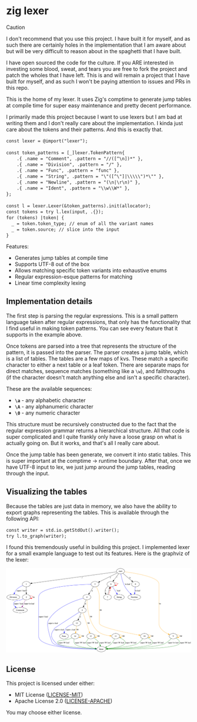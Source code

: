 # zig lexer

> [!CAUTION]
> I don't recommend that you use this project. I have built it for myself, and
> as such there are certainly holes in the implementation that I am aware about
> but will be very difficult to reason about in the spaghetti that I have built.
>
> I have open sourced the code for the culture. If you ARE interested in
> investing some blood, sweat, and tears you are free to fork the project and
> patch the wholes that I have left. This is and will remain a project that I
> have built for myself, and as such I won't be paying attention to issues and
> PRs in this repo.

This is the home of my lexer. It uses Zig's comptime to generate jump tables at
compile time for super easy maintenance and pretty decent performance.

I primarily made this project because I want to use lexers but I am bad at
writing them and I don't really care about the implementation. I kinda just care
about the tokens and their patterns. And this is exactly that.

```zig
const lexer = @import("lexer");

const token_patterns = [_]lexer.TokenPattern{
    .{ .name = "Comment", .pattern = "//([^\n])*" },
    .{ .name = "Division", .pattern = "/" },
    .{ .name = "Func", .pattern = "func" },
    .{ .name = "String", .pattern = "\"([^\"]|\\\\\")*\"" },
    .{ .name = "Newline", .pattern = "(\n|\r\n)" },
    .{ .name = "Ident", .pattern = "\\w\\W*" },
};

const l = lexer.Lexer(&token_patterns).init(allocator);
const tokens = try l.lex(input, .{});
for (tokens) |token| {
  _ = token.token_type; // enum of all the variant names
  _ = token.source; // slice into the input
}
```

Features:

- Generates jump tables at compile time
- Supports UTF-8 out of the box
- Allows matching specific token variants into exhaustive enums
- Regular expression-esque patterns for matching
- Linear time complexity lexing

## Implementation details

The first step is parsing the regular expressions. This is a small pattern
language taken after regular expressions, that only has the functionality that I
find useful in making token patterns. You can see every feature that it supports
in the example above.

Once tokens are parsed into a tree that represents the structure of the pattern,
it is passed into the parser. The parser creates a jump table, which is a list
of tables. The tables are a few maps of kvs. These match a specific character to
either a next table or a leaf token. There are separate maps for direct matches,
sequence matches (something like a `\w`), and fallthroughs (if the character
doesn't match anything else and isn't a specific character).

These are the available sequences:

- **`\a`** - any alphabetic character
- **`\A`** - any alphanumeric character
- **`\0`** - any numeric character

This structure must be recursively constructed due to the fact that the regular
expression grammar returns a hierarchical structure. All that code is super
complicated and I quite frankly only have a loose grasp on what is actually
going on. But it works, and that's all I really care about.

Once the jump table has been generate, we convert it into static tables. This is
super important at the comptime -> runtime boundary. After that, once we have
UTF-8 input to lex, we just jump around the jump tables, reading through the
input.

## Visualizing the tables

Because the tables are just data in memory, we also have the ability to export
graphs representing the tables. This is available through the following API:

```zig
const writer = std.io.getStdOut().writer();
try l.to_graph(writer);
```

I found this tremendously useful in building this project. I implemented lexer
for a small example language to test out its features. Here is the graphviz of
the lexer:

[![Graphviz visualization of the lexer](./.github/graphviz.svg)][graphviz]

## License

This project is licensed under either:

- MIT License ([LICENSE-MIT](./LICENSE-MIT))
- Apache License 2.0 ([LICENSE-APACHE](./LICENSE-APACHE))

You may choose either license.

[graphviz]: https://edotor.net/?engine=dot#digraph%20%7B%0A%20%20start%20-%3E%201%20%5Blabel%3D%22%2F%22%5D%3B%0A%20%201%20-%3E%20Division%20%5Blabel%3D%22super%20%2F%20leaf%22%20color%3Dblue%5D%3B%0A%20%20start%20-%3E%203%20%5Blabel%3D%22f%22%5D%3B%0A%20%203%20-%3E%20Ident%20%5Blabel%3D%22super%20f%20leaf%22%20color%3Dblue%5D%3B%0A%20%20start%20-%3E%206%20%5Blabel%3D%22%5C%22%22%5D%3B%0A%20%20start%20-%3E%20Newline%20%5Blabel%3D%22%5C%5Cn%20leaf%22%20color%3Dblue%5D%3B%0A%20%20start%20-%3E%208%20%5Blabel%3D%22%5C%5Cr%22%5D%3B%0A%20%20start%20-%3E%209%20%5Blabel%3D%22%5C%5Cw%22%20color%3Dorange%5D%3B%0A%20%209%20-%3E%20Ident%20%5Blabel%3D%22super%20%5C%5Cw%20leaf%22%20color%3Dgreen%5D%3B%0A%20%201%20-%3E%202%20%5Blabel%3D%22%2F%22%5D%3B%0A%20%202%20-%3E%20Comment%20%5Blabel%3D%22super%20%2F%20leaf%22%20color%3Dblue%5D%3B%0A%20%202%20-%3E%202%20%5Blabel%3D%22%5C%5Cn%22%20color%3Dred%5D%3B%0A%20%202%20-%3E%20Comment%20%5Blabel%3D%22super%20%5C%5Cn%20leaf%22%20color%3Dpurple%5D%3B%0A%20%203%20-%3E%204%20%5Blabel%3D%22u%22%5D%3B%0A%20%204%20-%3E%20Ident%20%5Blabel%3D%22super%20u%20leaf%22%20color%3Dblue%5D%3B%0A%20%203%20-%3E%2010%20%5Blabel%3D%22%5C%5CW%22%20color%3Dorange%5D%3B%0A%20%2010%20-%3E%20Ident%20%5Blabel%3D%22super%20%5C%5CW%20leaf%22%20color%3Dgreen%5D%3B%0A%20%204%20-%3E%205%20%5Blabel%3D%22n%22%5D%3B%0A%20%205%20-%3E%20Ident%20%5Blabel%3D%22super%20n%20leaf%22%20color%3Dblue%5D%3B%0A%20%204%20-%3E%2011%20%5Blabel%3D%22%5C%5CW%22%20color%3Dorange%5D%3B%0A%20%2011%20-%3E%20Ident%20%5Blabel%3D%22super%20%5C%5CW%20leaf%22%20color%3Dgreen%5D%3B%0A%20%205%20-%3E%2013%20%5Blabel%3D%22c%22%5D%3B%0A%20%2013%20-%3E%20Func%20%5Blabel%3D%22super%20c%20leaf%22%20color%3Dblue%5D%3B%0A%20%205%20-%3E%2012%20%5Blabel%3D%22%5C%5CW%22%20color%3Dorange%5D%3B%0A%20%2012%20-%3E%20Ident%20%5Blabel%3D%22super%20%5C%5CW%20leaf%22%20color%3Dgreen%5D%3B%0A%20%206%20-%3E%207%20%5Blabel%3D%22%5C%5C%22%5D%3B%0A%20%206%20-%3E%20%22String%22%20%5Blabel%3D%22%5C%22%20leaf%22%20color%3Dblue%5D%3B%0A%20%206%20-%3E%206%20%5Blabel%3D%22%5C%22%22%20color%3Dred%5D%3B%0A%20%207%20-%3E%206%20%5Blabel%3D%22%5C%22%22%5D%3B%0A%20%207%20-%3E%206%20%5Blabel%3D%22%5C%22%22%20color%3Dred%5D%3B%0A%20%208%20-%3E%20Newline%20%5Blabel%3D%22%5C%5Cn%20leaf%22%20color%3Dblue%5D%3B%0A%20%209%20-%3E%209%20%5Blabel%3D%22%5C%5CW%22%20color%3Dorange%5D%3B%0A%20%209%20-%3E%20Ident%20%5Blabel%3D%22super%20%5C%5CW%20leaf%22%20color%3Dgreen%5D%3B%0A%20%2010%20-%3E%2010%20%5Blabel%3D%22%5C%5CW%22%20color%3Dorange%5D%3B%0A%20%2010%20-%3E%20Ident%20%5Blabel%3D%22super%20%5C%5CW%20leaf%22%20color%3Dgreen%5D%3B%0A%20%2011%20-%3E%2011%20%5Blabel%3D%22%5C%5CW%22%20color%3Dorange%5D%3B%0A%20%2011%20-%3E%20Ident%20%5Blabel%3D%22super%20%5C%5CW%20leaf%22%20color%3Dgreen%5D%3B%0A%20%2012%20-%3E%2012%20%5Blabel%3D%22%5C%5CW%22%20color%3Dorange%5D%3B%0A%20%2012%20-%3E%20Ident%20%5Blabel%3D%22super%20%5C%5CW%20leaf%22%20color%3Dgreen%5D%3B%0A%20%2013%20-%3E%2014%20%5Blabel%3D%22%5C%5CW%22%20color%3Dorange%5D%3B%0A%20%2014%20-%3E%20Ident%20%5Blabel%3D%22super%20%5C%5CW%20leaf%22%20color%3Dgreen%5D%3B%0A%20%2014%20-%3E%2014%20%5Blabel%3D%22%5C%5CW%22%20color%3Dorange%5D%3B%0A%20%2014%20-%3E%20Ident%20%5Blabel%3D%22super%20%5C%5CW%20leaf%22%20color%3Dgreen%5D%3B%0A%7D%0A
